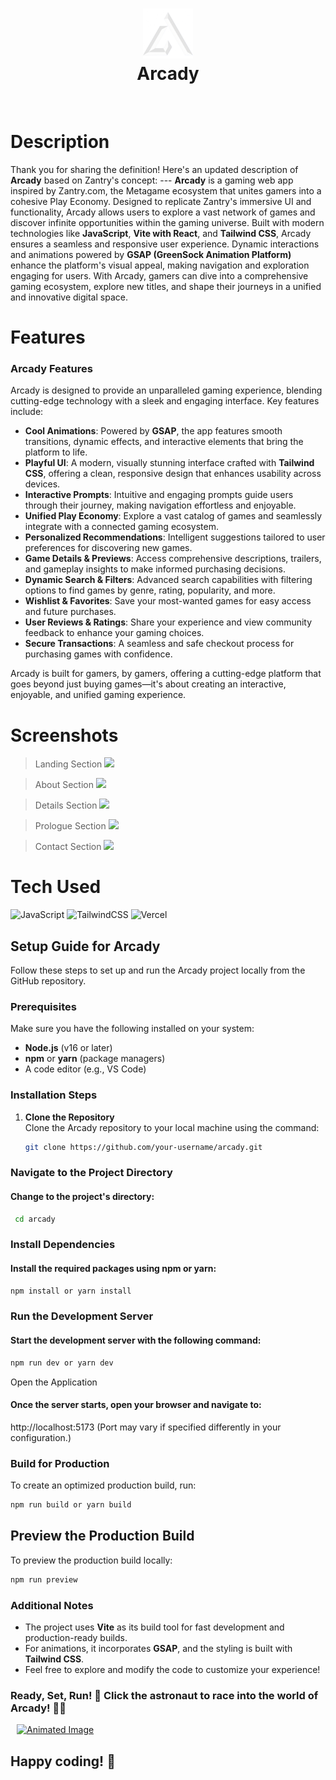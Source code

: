 <div align="center">
      <h1> <img src="https://github.com/arushsingh03/Arcady/blob/main/public/img/logo.png" width="80px"><br/>Arcady</h1>
     </div>
<p align="center"> <a href="https://arcady.vercel.app/" target="_blank"><img alt="" src="https://img.shields.io/badge/Website-EA4C89?style=normal&logo=dribbble&logoColor=white" style="vertical-align:center" /></a> <a href="https://x.com/arush_singh03" target="_blank"><img alt="" src="https://img.shields.io/badge/Twitter-1DA1F2?style=normal&logo=twitter&logoColor=white" style="vertical-align:center" /></a> <a href="https://www.instagram.com/arushsingh03/" target="_blank"><img alt="" src="https://img.shields.io/badge/Instagram-E4405F?style=normal&logo=instagram&logoColor=white" style="vertical-align:center" /></a> <a href="https://www.linkedin.com/in/arushsingh03/}" target="_blank"><img alt="" src="https://img.shields.io/badge/LinkedIn-0077B5?style=normal&logo=linkedin&logoColor=white" style="vertical-align:center" /></a> </p>

# Description
Thank you for sharing the definition! Here's an updated description of **Arcady** based on Zantry's concept:    ---  **Arcady** is a gaming web app inspired by Zantry.com, the Metagame ecosystem that unites gamers into a cohesive Play Economy. Designed to replicate Zantry's immersive UI and functionality, Arcady allows users to explore a vast network of games and discover infinite opportunities within the gaming universe.    Built with modern technologies like **JavaScript**, **Vite with React**, and **Tailwind CSS**, Arcady ensures a seamless and responsive user experience. Dynamic interactions and animations powered by **GSAP (GreenSock Animation Platform)** enhance the platform's visual appeal, making navigation and exploration engaging for users.    With Arcady, gamers can dive into a comprehensive gaming ecosystem, explore new titles, and shape their journeys in a unified and innovative digital space.

# Features
### **Arcady Features**  

Arcady is designed to provide an unparalleled gaming experience, blending cutting-edge technology with a sleek and engaging interface. Key features include:  

- **Cool Animations**: Powered by **GSAP**, the app features smooth transitions, dynamic effects, and interactive elements that bring the platform to life.  
- **Playful UI**: A modern, visually stunning interface crafted with **Tailwind CSS**, offering a clean, responsive design that enhances usability across devices.  
- **Interactive Prompts**: Intuitive and engaging prompts guide users through their journey, making navigation effortless and enjoyable.  
- **Unified Play Economy**: Explore a vast catalog of games and seamlessly integrate with a connected gaming ecosystem.  
- **Personalized Recommendations**: Intelligent suggestions tailored to user preferences for discovering new games.  
- **Game Details & Previews**: Access comprehensive descriptions, trailers, and gameplay insights to make informed purchasing decisions.  
- **Dynamic Search & Filters**: Advanced search capabilities with filtering options to find games by genre, rating, popularity, and more.  
- **Wishlist & Favorites**: Save your most-wanted games for easy access and future purchases.  
- **User Reviews & Ratings**: Share your experience and view community feedback to enhance your gaming choices.  
- **Secure Transactions**: A seamless and safe checkout process for purchasing games with confidence.  

Arcady is built for gamers, by gamers, offering a cutting-edge platform that goes beyond just buying games—it's about creating an interactive, enjoyable, and unified gaming experience.
# Screenshots

> Landing Section 
 <img src="https://i.imgur.com/EgWLe7y.png"> <br/>
 
 
 > About Section
 <img src="https://i.imgur.com/zQwM6TV.png"> <br/>

 
 > Details Section
 <img src="https://i.imgur.com/1pKn6ul.png"> <br/>

 
 > Prologue Section
 <img src="https://i.imgur.com/UBISOpn.png"> <br/>

 > Contact Section 
 <img src="https://i.imgur.com/Z9sQRE0.png"> <br/>
 
# Tech Used
 ![JavaScript](https://img.shields.io/badge/javascript-%23323330.svg?style=for-the-badge&logo=javascript&logoColor=%23F7DF1E) ![TailwindCSS](https://img.shields.io/badge/tailwindcss-%2338B2AC.svg?style=for-the-badge&logo=tailwind-css&logoColor=white) ![Vercel](https://img.shields.io/badge/vercel-%23000000.svg?style=for-the-badge&logo=vercel&logoColor=white)
      
## Setup Guide for Arcady  

Follow these steps to set up and run the Arcady project locally from the GitHub repository.  

### Prerequisites  
Make sure you have the following installed on your system:  
- **Node.js** (v16 or later)  
- **npm** or **yarn** (package managers)  
- A code editor (e.g., VS Code)  

### Installation Steps  

1. **Clone the Repository**  
   Clone the Arcady repository to your local machine using the command:  
   ```bash
   git clone https://github.com/your-username/arcady.git

### Navigate to the Project Directory
#### Change to the project's directory:

```bash
 cd arcady
```

### Install Dependencies
#### Install the required packages using npm or yarn: 
```bash 
npm install or yarn install
```
### Run the Development Server
#### Start the development server with the following command:

```bash 
npm run dev or yarn dev 
```
Open the Application
#### Once the server starts, open your browser and navigate to:

http://localhost:5173
(Port may vary if specified differently in your configuration.)

### Build for Production  

To create an optimized production build, run:  

```bash
npm run build or yarn build
```
## Preview the Production Build  

To preview the production build locally:  

```bash
npm run preview
``` 
### Additional Notes  

- The project uses **Vite** as its build tool for fast development and production-ready builds.  
- For animations, it incorporates **GSAP**, and the styling is built with **Tailwind CSS**.  
- Feel free to explore and modify the code to customize your experience!  

### Ready, Set, Run! 🚀 Click the astronaut to race into the world of Arcady! 🏃‍♂️
<a href="https://arcady.vercel.app/" target="_blank">
    <img src="https://www.animatedimages.org/data/media/45/animated-astronaut-image-0021.gif" alt="Animated Image" style="margin-left: 10px; width: 50px; height: 50px;">
</a>


## **Happy coding! 🚀**

<!-- </> with 💛 by readMD (https://readmd.itsvg.in) -->
    
